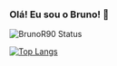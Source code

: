 ### Olá! Eu sou o Bruno! 👋

![BrunoR90 Status](https://github-readme-stats.vercel.app/api?username=BrunoR90&theme=chartreuse-dark&show_icons=true)

[![Top Langs](https://github-readme-stats.vercel.app/api/top-langs/?username=BrunoR90&layout=compact&theme=chartreuse-dark)](https://github.com/BrunoR90/github-readme-stats)

##





<!--
**BrunoR90/BrunoR90** is a ✨ _special_ ✨ repository because its `README.md` (this file) appears on your GitHub profile.

Here are some ideas to get you started:

- 🔭 I’m currently working on ...
- 🌱 I’m currently learning ...
- 👯 I’m looking to collaborate on ...
- 🤔 I’m looking for help with ...
- 💬 Ask me about ...
- 📫 How to reach me: ...
- 😄 Pronouns: ...
- ⚡ Fun fact: ...
-->
